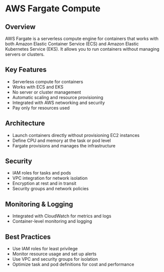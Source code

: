 # AWS Fargate Compute

## Overview

AWS Fargate is a serverless compute engine for containers that works with both Amazon Elastic Container Service (ECS) and Amazon Elastic Kubernetes Service (EKS). It allows you to run containers without managing servers or clusters.

## Key Features
- Serverless compute for containers
- Works with ECS and EKS
- No server or cluster management
- Automatic scaling and resource provisioning
- Integrated with AWS networking and security
- Pay only for resources used

## Architecture
- Launch containers directly without provisioning EC2 instances
- Define CPU and memory at the task or pod level
- Fargate provisions and manages the infrastructure

## Security
- IAM roles for tasks and pods
- VPC integration for network isolation
- Encryption at rest and in transit
- Security groups and network policies

## Monitoring & Logging
- Integrated with CloudWatch for metrics and logs
- Container-level monitoring and logging

## Best Practices
- Use IAM roles for least privilege
- Monitor resource usage and set up alerts
- Use VPC and security groups for isolation
- Optimize task and pod definitions for cost and performance

